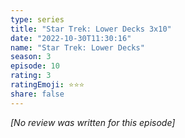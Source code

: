 ```yaml
---
type: series
title: "Star Trek: Lower Decks 3x10"
date: "2022-10-30T11:30:16"
name: "Star Trek: Lower Decks"
season: 3
episode: 10
rating: 3
ratingEmoji: ⭐️⭐️⭐️
share: false
---
```


_[No review was written for this episode]_
